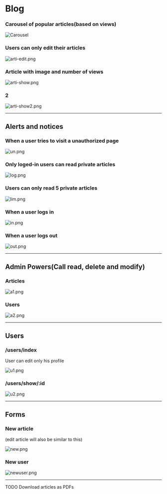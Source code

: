 
# Blog

### Carousel of popular articles(based on views)

![Carousel](blog_ss/carousel.gif)


### Users can only edit their articles

![arti-edit.png](blog_ss/arti-edit.png)



### Article with image and number of views

![arti-show.png](blog_ss/arti-show.png)


### 2

![arti-show2.png](blog_ss/arti-show2.png)

___________________________________________

## Alerts and notices

### When a user tries to visit a unauthorized page

![un.png](blog_ss/un.png)



### Only loged-in users can read private articles

![log.png](blog_ss/log.png)



### Users can only read 5 private articles

![lim.png](blog_ss/lim.png)



### When a user logs in

![in.png](blog_ss/in.png)



### When a user logs out

![out.png](blog_ss/out.png)
_____________________________________________

## Admin Powers(Call read, delete and modify)

### Articles

![a1.png](blog_ss/a1.png)

### Users


![a2.png](blog_ss/a2.png)
_______________________________________

## Users

### /users/index
User can edit only his profile

![u1.png](blog_ss/u1.png)


### /users/show/:id

![u2.png](blog_ss/u2.png)

_______________________________________________

## Forms

### New article
(edit article will also be similar to this)

![new.png](blog_ss/new.png)

### New user

![newuser.png](blog_ss/newuser.png)
__________________________________________________

TODO
Download articles as PDFs
